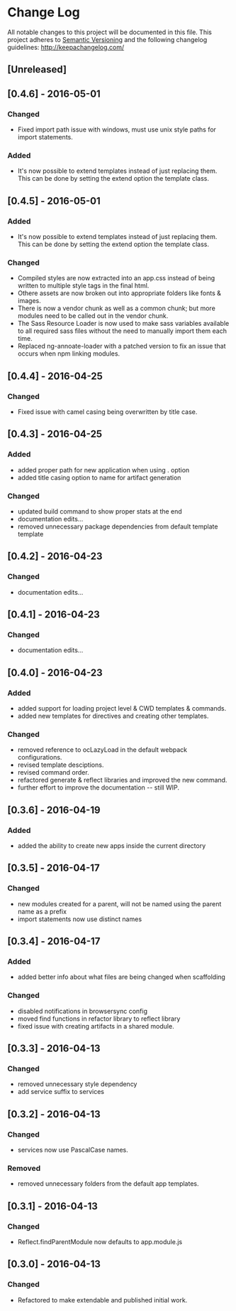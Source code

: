 # Change Log
All notable changes to this project will be documented in this file.
This project adheres to [Semantic Versioning](http://semver.org/) and
the following changelog guidelines: http://keepachangelog.com/

## [Unreleased]

## [0.4.6] - 2016-05-01
### Changed
- Fixed import path issue with windows, must use unix style paths for import statements.

### Added
- It's now possible to extend templates instead of just replacing them. This can be done by setting the extend option the template class.

## [0.4.5] - 2016-05-01

### Added
- It's now possible to extend templates instead of just replacing them. This can be done by setting the extend option the template class.

### Changed
- Compiled styles are now extracted into an app.css instead of being written to multiple style tags in the final html.
- Othere assets are now broken out into appropriate folders like fonts & images.
- There is now a vendor chunk as well as a common chunk; but more modules need to be called out in the vendor chunk.
- The Sass Resource Loader is now used to make sass variables available to all required sass files without the need to manually import them each time.
- Replaced ng-annoate-loader with a patched version to fix an issue that occurs when npm linking modules.

## [0.4.4] - 2016-04-25

### Changed
- Fixed issue with camel casing being overwritten by title case.

## [0.4.3] - 2016-04-25

### Added
- added proper path for new application when using . option
- added title casing option to name for artifact generation

### Changed
- updated build command to show proper stats at the end
- documentation edits...
- removed unnecessary package dependencies from default template template

## [0.4.2] - 2016-04-23

### Changed
- documentation edits...

## [0.4.1] - 2016-04-23

### Changed
- documentation edits...

## [0.4.0] - 2016-04-23

### Added
- added support for loading project level & CWD templates & commands.
- added new templates for directives and creating other templates.

### Changed
- removed reference to ocLazyLoad in the default webpack configurations.
- revised template desciptions.
- revised command order.
- refactored generate & reflect libraries and improved the new command.
- further effort to improve the documentation -- still WIP.

## [0.3.6] - 2016-04-19

### Added
- added the ability to create new apps inside the current directory

## [0.3.5] - 2016-04-17

### Changed
- new modules created for a parent, will not be named using the parent name as a prefix
- import statements now use distinct names

## [0.3.4] - 2016-04-17

### Added
- added better info about what files are being changed when scaffolding

### Changed
- disabled notifications in browsersync config
- moved find functions in refactor library to reflect library
- fixed issue with creating artifacts in a shared module.

## [0.3.3] - 2016-04-13

### Changed
- removed unnecessary style dependency
- add service suffix to services

## [0.3.2] - 2016-04-13

### Changed
- services now use PascalCase names.

### Removed
- removed unnecessary folders from the default app templates.

## [0.3.1] - 2016-04-13

### Changed
- Reflect.findParentModule now defaults to app.module.js


## [0.3.0] - 2016-04-13

### Changed
- Refactored to make extendable and published initial work.